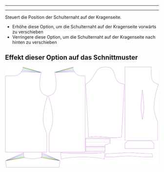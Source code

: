 ***

***

Steuert die Position der Schulternaht auf der Kragenseite.

-   Erhöhe diese Option, um die Schulternaht auf der Kragenseite vorwärts zu verschieben
-   Verringere diese Option, um die Schulternaht auf der Kragenseite nach hinten zu verschieben

## Effekt dieser Option auf das Schnittmuster

![Dieses Bild zeigt den Effekt dieser Option, indem es mehrere Varianten überlagert, die einen anderen Wert für diese Option haben](simon_s3collar_sample.svg "Effekt dieser Option auf das Schnittmuster")

